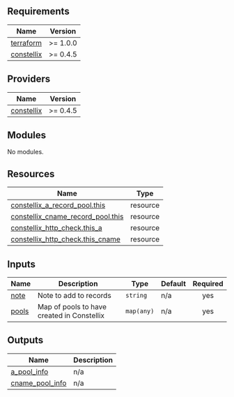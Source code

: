 <!-- BEGIN_TF_DOCS -->
## Requirements

| Name | Version |
|------|---------|
| <a name="requirement_terraform"></a> [terraform](#requirement\_terraform) | >= 1.0.0 |
| <a name="requirement_constellix"></a> [constellix](#requirement\_constellix) | >= 0.4.5 |

## Providers

| Name | Version |
|------|---------|
| <a name="provider_constellix"></a> [constellix](#provider\_constellix) | >= 0.4.5 |

## Modules

No modules.

## Resources

| Name | Type |
|------|------|
| [constellix_a_record_pool.this](https://registry.terraform.io/providers/Constellix/constellix/latest/docs/resources/a_record_pool) | resource |
| [constellix_cname_record_pool.this](https://registry.terraform.io/providers/Constellix/constellix/latest/docs/resources/cname_record_pool) | resource |
| [constellix_http_check.this_a](https://registry.terraform.io/providers/Constellix/constellix/latest/docs/resources/http_check) | resource |
| [constellix_http_check.this_cname](https://registry.terraform.io/providers/Constellix/constellix/latest/docs/resources/http_check) | resource |

## Inputs

| Name | Description | Type | Default | Required |
|------|-------------|------|---------|:--------:|
| <a name="input_note"></a> [note](#input\_note) | Note to add to records | `string` | n/a | yes |
| <a name="input_pools"></a> [pools](#input\_pools) | Map of pools to have created in Constellix | `map(any)` | n/a | yes |

## Outputs

| Name | Description |
|------|-------------|
| <a name="output_a_pool_info"></a> [a\_pool\_info](#output\_a\_pool\_info) | n/a |
| <a name="output_cname_pool_info"></a> [cname\_pool\_info](#output\_cname\_pool\_info) | n/a |
<!-- END_TF_DOCS -->